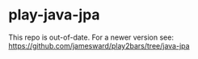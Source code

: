 # play-java-jpa

This repo is out-of-date.  For a newer version see: https://github.com/jamesward/play2bars/tree/java-jpa
